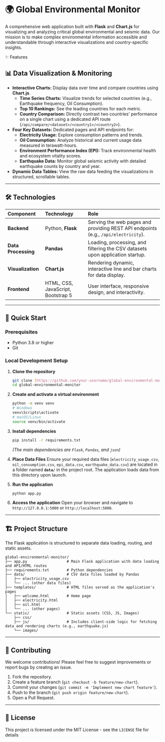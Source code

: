 # 🌍 Global Environmental Monitor

A comprehensive web application built with **Flask** and **Chart.js** for visualizing and analyzing critical global environmental and seismic data. Our mission is to make complex environmental information accessible and understandable through interactive visualizations and country-specific insights.

✨ Features

## 📊 Data Visualization & Monitoring

* **Interactive Charts:** Display data over time and compare countries using **Chart.js**.
    * **Time Series Charts:** Visualize trends for selected countries (e.g., Earthquake frequency, Oil Consumption).
    * **Top 10 Rankings:** See the leading countries for each metric.
    * **Country Comparison:** Directly contrast two countries' performance on a single chart using a dedicated API route (`/api/compare/<dataset>/<country1>/<country2>`).
* **Four Key Datasets:** Dedicated pages and API endpoints for:
    * **Electricity Usage:** Explore consumption patterns and trends.
    * **Oil Consumption:** Analyze historical and current usage data measured in terawatt-hours.
    * **Environment Performance Index (EPI):** Track environmental health and ecosystem vitality scores.
    * **Earthquake Data:** Monitor global seismic activity with detailed earthquake counts by country and year.
* **Dynamic Data Tables:** View the raw data feeding the visualizations in structured, scrollable tables.

---

## 🛠️ Technologies

| Component | Technology | Role |
| :--- | :--- | :--- |
| **Backend** | Python, **Flask** | Serving the web pages and providing REST API endpoints (e.g., `/api/electricity`). |
| **Data Processing** | **Pandas** | Loading, processing, and filtering the CSV datasets upon application startup. |
| **Visualization** | **Chart.js** | Rendering dynamic, interactive line and bar charts for data display. |
| **Frontend** | HTML, CSS, JavaScript, Bootstrap 5 | User interface, responsive design, and interactivity. |

---

## 🚀 Quick Start

### Prerequisites

* Python 3.8 or higher
* Git

### Local Development Setup

1.  **Clone the repository**
    ```bash
    git clone [https://github.com/your-username/global-environmental-monitor.git](https://github.com/your-username/global-environmental-monitor.git)
    cd global-environmental-monitor
    ```

2.  **Create and activate a virtual environment**
    ```bash
    python -m venv venv
    # Windows
    venv\Scripts\activate
    # macOS/Linux
    source venv/bin/activate
    ```

3.  **Install dependencies**
    ```bash
    pip install -r requirements.txt
    ```
    *(The main dependencies are `Flask`, `Pandas`, and `json`)*

4.  **Place Data Files**
    Ensure your required data files (`electricity_usage.csv`, `oil_consumption.csv`, `epi_data.csv`, `earthquake_data.csv`) are located in a folder named **`data/`** in the project root. The application loads data from this directory upon launch.

5.  **Run the application**
    ```bash
    python app.py
    ```

6.  **Access the application**
    Open your browser and navigate to `http://127.0.0.1:5000` or `http://localhost:5000`.

---

## 🏗️ Project Structure

The Flask application is structured to separate data loading, routing, and static assets.

```
global-environmental-monitor/
├── app.py                  # Main Flask application with data loading and API/HTML routes
├── requirements.txt        # Python dependencies
├── data/                   # CSV data files loaded by Pandas
│   ├── electricity_usage.csv
│   └── ... (other data files)
├── templates/              # HTML files served as the application's pages
│   ├── welcome.html        # Home page
│   ├── electricity.html
│   ├── oil.html
│   └── ... (other pages)
└── static/                 # Static assets (CSS, JS, Images)
    ├── css/
    ├── js/                 # Includes client-side logic for fetching data and rendering charts (e.g., earthquake.js)
    └── images/
```

---

## 🤝 Contributing

We welcome contributions! Please feel free to suggest improvements or report bugs by creating an issue.

1.  Fork the repository.
2.  Create a feature branch (`git checkout -b feature/new-chart`).
3.  Commit your changes (`git commit -m 'Implement new chart feature'`).
4.  Push to the branch (`git push origin feature/new-chart`).
5.  Open a Pull Request.

---

## 📄 License

This project is licensed under the MIT License - see the `LICENSE` file for details
